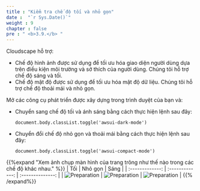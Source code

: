```yaml
---
title : "Kiểm tra chế độ tối và nhỏ gọn"
date :  "`r Sys.Date()`" 
weight : 9 
chapter : false
pre : " <b>3.9.</b> "
---
```

Cloudscape hỗ trợ:
- Chế độ hình ảnh được sử dụng để tối ưu hóa giao diện người dùng dựa trên điều kiện môi trường và sở thích của người dùng. Chúng tôi hỗ trợ chế độ sáng và tối.
- Chế độ mật độ được sử dụng để tối ưu hóa mật độ dữ liệu. Chúng tôi hỗ trợ chế độ thoải mái và nhỏ gọn.

Mở các công cụ phát triển được xây dựng trong trình duyệt của bạn và: 
- Chuyển sang chế độ tối và ánh sáng bằng cách thực hiện lệnh sau đây:
    ```
    document.body.classList.toggle('awsui-dark-mode')

    ```
- Chuyển đổi chế độ nhỏ gọn và thoải mái bằng cách thực hiện lệnh sau đây:
    ```
    document.body.classList.toggle('awsui-compact-mode')

    ```
{{%expand "Xem ảnh chụp màn hình của trang trông như thế nào trong các chế độ khác nhau." %}}
|  Tối      |   Nhỏ gọn       |   Sáng |
| :-------------: | :-------------: |   :--------------: |
| ![Preparation](/images/22.png?false&width=90pc) | ![Preparation](/images/23.png?false&width=90pc) |   ![Preparation](/images/24.png?false&width=90pc) |
{{% /expand%}}
